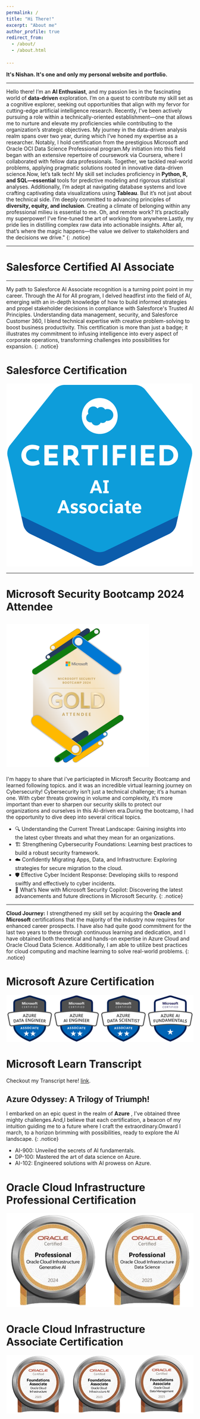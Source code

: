 ```yaml
---
permalink: /
title: "Hi There!"
excerpt: "About me"
author_profile: true
redirect_from: 
  - /about/
  - /about.html

---
```

**It's Nishan. It's one and only my personal website and portfolio.**

---
Hello there! I’m an **AI Enthusiast**, and my passion lies in the fascinating world of **data-driven** exploration. I’m on a quest to contribute my skill set as a cognitive explorer, seeking out opportunities that align with my fervor for cutting-edge artificial intelligence research. Recently, I’ve been actively pursuing a role within a technically-oriented establishment—one that allows me to nurture and elevate my proficiencies while contributing to the organization’s strategic objectives. My journey in the data-driven analysis realm spans over two year, during which I’ve honed my expertise as a researcher. Notably, I hold certification from the prestigious Microsoft and Oracle OCI Data Science Professional program.My initiation into this field began with an extensive repertoire of coursework via Coursera, where I collaborated with fellow data professionals. Together, we tackled real-world problems, applying pragmatic solutions rooted in innovative data-driven science.Now, let’s talk tech! My skill set includes proficiency in **Python, R, and SQL—essential** tools for predictive modeling and rigorous statistical analyses. Additionally, I’m adept at navigating database systems and love crafting captivating data visualizations using **Tableau**. But it’s not just about the technical side. I’m deeply committed to advancing principles of **diversity, equity, and inclusion**. Creating a climate of belonging within any professional milieu is essential to me. Oh, and remote work? It’s practically my superpower! I’ve fine-tuned the art of working from anywhere.Lastly, my pride lies in distilling complex raw data into actionable insights. After all, that’s where the magic happens—the value we deliver to stakeholders and the decisions we drive."
{: .notice}

---
# Salesforce Certified AI Associate
---
My path to Salesforce AI Associate recognition is a turning point point in my career. Through the AI for All program, I delved headfirst into the field of AI, emerging with an in-depth knowledge of how to build informed strategies and propel stakeholder decisions in compliance with Salesforce's Trusted AI Principles. Understanding data management, security, and Salesforce Customer 360, I blend technical expertise with creative problem-solving to boost business productivity. This certification is more than just a badge; it illustrates my commitment to infusing intelligence into every aspect of corporate operations, transforming challenges into possibilities for expansion.
{: .notice}

# Salesforce Certification
![Certificate Image](/files/Salesforce/2023-07_Badge_SF-Certified_AI-Associate_500x490px.png)

---
# Microsoft Security Bootcamp 2024 Attendee
![Certificate Image](/files/microsoft/microsoft_security_bootcamp_2024_attendee.png)
---
I'm happy to share that i've particiapted in Microsft Security Bootcamp and learned following topics. and it was an incredible virtual learning journey on Cybersecurity! Cybersecurity isn’t just a technical challenge; it’s a human one. With cyber threats growing in volume and complexity, it’s more important than ever to sharpen our security skills to protect our organizations and ourselves in this AI-driven era.During the bootcamp, I had the opportunity to dive deep into several critical topics.
* 🔍 Understanding the Current Threat Landscape: Gaining insights into the latest cyber threats and what they mean for an organizations.
* 🏗️ Strengthening Cybersecurity Foundations: Learning best practices to build a robust security framework.
* ☁️ Confidently Migrating Apps, Data, and Infrastructure: Exploring strategies for secure migration to the cloud.
* 🛡️ Effective Cyber Incident Response: Developing skills to respond swiftly and effectively to cyber incidents.
* 🤖 What’s New with Microsoft Security Copilot: Discovering the latest advancements and future directions in Microsoft Security.
{: .notice} 


---
**Cloud Journey:**
I strengthened my skill set by acquiring the **Oracle and Microsoft** certifications that the majority of the industry now requires for enhanced career prospects. I have also had quite good commitment for the last two years to these through continuous learning and dedication, and I have obtained both theoretical and hands-on expertise in Azure Cloud and Oracle Cloud Data Science. Additionally, I am able to utilize best practices for cloud computing and machine learning to solve real-world problems.
{: .notice} 

# Microsoft Azure Certification
![Certificate Image](/files/microsoft/microsoft_cert_merge.png)

# Microsoft Learn Transcript
Checkout my Transcript here! [link](https://learn.microsoft.com/en-us/users/smgazzaliarafatnishan-4645/transcript/d5y6ghp168eyero "Microsoft Learn Transcript").

## Azure Odyssey: A Trilogy of Triumph!
I embarked on an epic quest in the realm of **Azure** , I’ve obtained three mighty challenges.And,I believe that each certification, a beacon of my intuition guiding me to a future where I craft the extraordinary.Onward I march, to a horizon brimming with possibilities, ready to explore the AI landscape.
{: .notice} 

* AI-900: Unveiled the secrets of AI fundamentals.
* DP-100: Mastered the art of data science on Azure.
* AI-102: Engineered solutions with AI prowess on Azure.

# Oracle Cloud Infrastructure Professional  Certification 
![Certificate Image](/files/oracle/oci_professional_certification.png)
# Oracle Cloud Infrastructure Associate Certification 
![Certificate Image](/files/oracle/oci_2023_foundation_associate_certifications.png)


